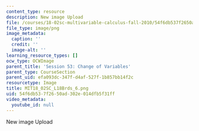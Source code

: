 ```yaml
---
content_type: resource
description: New image Upload
file: /courses/18-02sc-multivariable-calculus-fall-2010/54f6db537f2650ad302e014dfb5f31ff_MIT18_02SC_L18Brds_6.png
file_type: image/png
image_metadata:
  caption: ''
  credit: ''
  image-alt: ''
learning_resource_types: []
ocw_type: OCWImage
parent_title: 'Session 53: Change of Variables'
parent_type: CourseSection
parent_uid: efa093dc-347f-d4af-527f-1b857bb14f2c
resourcetype: Image
title: MIT18_02SC_L18Brds_6.png
uid: 54f6db53-7f26-50ad-302e-014dfb5f31ff
video_metadata:
  youtube_id: null
---
```

New image Upload

